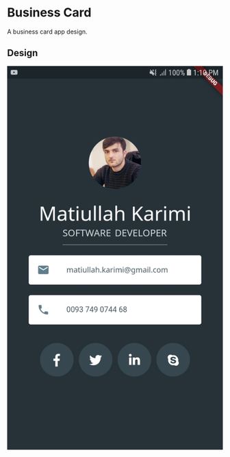 # Business Card

A business card app design.

## Design

![Card](./assets/images/app.jpg?raw=true&s=400)

